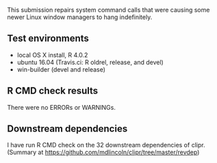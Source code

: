 This submission repairs system command calls that were causing some newer Linux window managers to hang indefinitely.

## Test environments 
* local OS X install, R 4.0.2
* ubuntu 16.04 (Travis.ci: R oldrel, release, and devel)
* win-builder (devel and release)

## R CMD check results

There were no ERRORs or WARNINGs.

## Downstream dependencies

I have run R CMD check on the 32 downstream dependencies of clipr. (Summary at
<https://github.com/mdlincoln/clipr/tree/master/revdep>)
